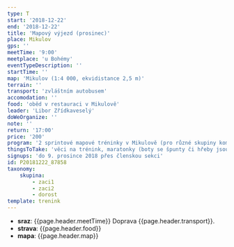 ```yaml
---
type: T
start: '2018-12-22'
end: '2018-12-22'
title: 'Mapový výjezd (prosinec)'
place: Mikulov
gps: ''
meetTime: '9:00'
meetplace: 'u Bohémy'
eventTypeDescription: ''
startTime: ''
map: 'Mikulov (1:4 000, ekvidistance 2,5 m)'
terrain: ''
transport: 'zvláštním autobusem'
accomodation: ''
food: 'oběd v restauraci v Mikulově'
leader: 'Libor Zřídkaveselý'
doWeOrganize: ''
note: ''
return: '17:00'
price: '200'
program: '2 sprintové mapové tréninky v Mikulově (pro různé skupiny kombinace – sprint, sprintové souboje, linie, koridor, krátké štafetky)'
thingsToTake: 'věci na trénink, maratonky (boty se špunty či hřeby jsou nevhodné), buzola, SI čip'
signups: 'do 9. prosince 2018 přes členskou sekci'
id: P20181222_87858
taxonomy:
    skupina:
        - zaci1
        - zaci2
        - dorost
template: trenink
---
```

* **sraz**: {{page.header.meetTime}} Doprava {{page.header.transport}}.
* **strava**: {{page.header.food}}
* **mapa**: {{page.header.map}}

